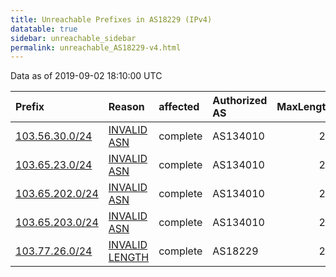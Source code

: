```yaml
---
title: Unreachable Prefixes in AS18229 (IPv4)
datatable: true
sidebar: unreachable_sidebar
permalink: unreachable_AS18229-v4.html
---
```


Data as of 2019-09-02 18:10:00 UTC


<div class="datatable-begin"></div>

| Prefix                                                   | Reason                                                                                                   | affected   | Authorized AS   |   MaxLength | Anchor                                       |   unreachable /24s |
|:---------------------------------------------------------|:---------------------------------------------------------------------------------------------------------|:-----------|:----------------|------------:|:---------------------------------------------|-------------------:|
| [103.56.30.0/24](https://stat.ripe.net/103.56.30.0/24)   | [INVALID ASN](https://rpki-validator.ripe.net/announcement-preview?asn=AS18229&prefix=103.56.30.0/24)    | complete   | AS134010        |          24 | [APNIC](unreachable_APNIC_RPKI_Root-v4.html) |                  1 |
| [103.65.23.0/24](https://stat.ripe.net/103.65.23.0/24)   | [INVALID ASN](https://rpki-validator.ripe.net/announcement-preview?asn=AS18229&prefix=103.65.23.0/24)    | complete   | AS134010        |          24 | [APNIC](unreachable_APNIC_RPKI_Root-v4.html) |                  1 |
| [103.65.202.0/24](https://stat.ripe.net/103.65.202.0/24) | [INVALID ASN](https://rpki-validator.ripe.net/announcement-preview?asn=AS18229&prefix=103.65.202.0/24)   | complete   | AS134010        |          24 | [APNIC](unreachable_APNIC_RPKI_Root-v4.html) |                  1 |
| [103.65.203.0/24](https://stat.ripe.net/103.65.203.0/24) | [INVALID ASN](https://rpki-validator.ripe.net/announcement-preview?asn=AS18229&prefix=103.65.203.0/24)   | complete   | AS134010        |          24 | [APNIC](unreachable_APNIC_RPKI_Root-v4.html) |                  1 |
| [103.77.26.0/24](https://stat.ripe.net/103.77.26.0/24)   | [INVALID LENGTH](https://rpki-validator.ripe.net/announcement-preview?asn=AS18229&prefix=103.77.26.0/24) | complete   | AS18229         |          23 | [APNIC](unreachable_APNIC_RPKI_Root-v4.html) |                  1 |

<div class="datatable-end"></div>